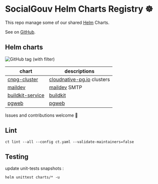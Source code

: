# SocialGouv Helm Charts Registry ☸️

This repo manage some of our shared [Helm](https://helm.sh) Charts.

See on [GitHub](https://github.com/SocialGouv/helm-charts).

## Helm charts

![GitHub tag (with filter)](https://img.shields.io/github/v/tag/socialgouv/helm-charts)

| chart                                         | descriptions                                            |
| --------------------------------------------- | ------------------------------------------------------- |
| [cnpg-cluster](./charts/cnpg-cluster)         | [cloudnative-pg.io](https://cloudnative-pg.io) clusters |
| [maildev](./charts/maildev)                   | [maildev](https://github.com/maildev/maildev) SMTP      |
| [buildkit-service](./charts/buildkit-service) | [buildkit](https://github.com/moby/buildkit)            |
| [pgweb](./charts/pgweb)                       | [pgweb](https://hub.docker.com/r/sosedoff/pgweb)        |

Issues and contributions welcome 🤗

## Lint

```
ct lint --all --config ct.yaml --validate-maintainers=false
```

## Testing

update unit-tests snapshots :

```
helm unittest charts/* -u
```
